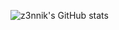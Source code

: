 ![z3nnik's GitHub stats]([https://github-readme-stats.vercel.app/api?username=anuraghazra&count_private=true](https://github-readme-stats.vercel.app/api?username=z3nnik&count_private=true&theme=tokyonight&show_icons=true))
